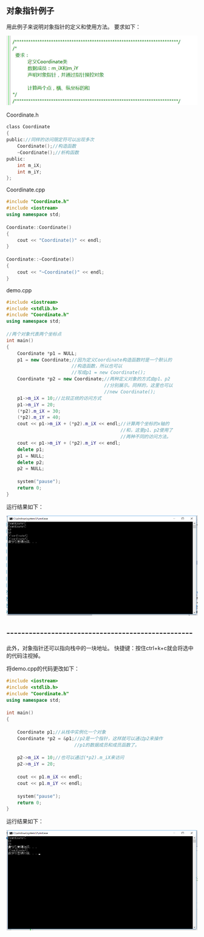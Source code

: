 ## 对象指针例子
用此例子来说明对象指针的定义和使用方法。
要求如下：

![](./对象指针例子要求.png)

Coordinate.h
```h
class Coordinate
{
public://同样的访问限定符可以出现多次
	Coordinate();//构造函数
	~Coordinate();//析构函数
public:
	int m_iX;
	int m_iY;
};
```

Coordinate.cpp
```cpp
#include "Coordinate.h"
#include <iostream>
using namespace std;

Coordinate::Coordinate()
{
	cout << "Coordinate()" << endl;
}

Coordinate::~Coordinate()
{
	cout << "~Coordinate()" << endl;
}
```

demo.cpp
```cpp
#include <iostream>
#include <stdlib.h>
#include "Coordinate.h"
using namespace std;

//两个对象代表两个坐标点
int main()
{
	Coordinate *p1 = NULL;
	p1 = new Coordinate;//因为定义Coordinate构造函数时是一个默认的
	                    //构造函数，所以也可以
						//写成p1 = new Coordinate();
	Coordinate *p2 = new Coordinate;//两种定义对象的方式由p1、p2
	                                //分别展示。同样的，这里也可以
									//new Coordinate();
	p1->m_iX = 10;//比较正统的访问方式
	p1->m_iY = 20;
	(*p2).m_iX = 30;
	(*p2).m_iY = 40;
	cout << p1->m_iX + (*p2).m_iX << endl;//计算两个坐标的x轴的
	                                      //和，这里p1、p2使用了
										  //两种不同的访问方法。
	cout << p1->m_iY + (*p2).m_iY << endl;
	delete p1;
	p1 = NULL;
	delete p2;
	p2 = NULL;

	system("pause");
	return 0;
}
```
运行结果如下：

![](./对象指针运行结果.png)

## --------------------------------------------------
此外，对象指针还可以指向栈中的一块地址。
快捷键：按住ctrl+k+c就会将选中的代码注视掉。

将demo.cpp的代码更改如下：
```cpp
#include <iostream>
#include <stdlib.h>
#include "Coordinate.h"
using namespace std;

int main()
{
	
	Coordinate p1;//从栈中实例化一个对象
	Coordinate *p2 = &p1;//p2是一个指针，这样就可以通过p2来操作
	                     //p1的数据成员和成员函数了。

	p2->m_iX = 10;//也可以通过(*p2).m_iX来访问
	p2->m_iY = 20;

	cout << p1.m_iX << endl;
	cout << p1.m_iY << endl;

	system("pause");
	return 0;
}
```
运行结果如下：

![](./对象指针运行结果2.png)